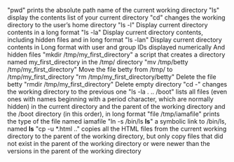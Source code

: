 "pwd" prints the absolute path name of the current working directory
"ls" display the contents list of your current directory
"cd" changes the working directory to the user’s home directory
"ls -l" Display current directory contents in a long format
"ls -la" Display current directory contents, including hidden files and in long format
"ls -lan" Display current directory contents in Long format with user and group IDs displayed numerically And hidden files
"mkdir /tmp/my_first_directory"  a script that creates a directory named my_first_directory in the /tmp/ directory
"mv /tmp/betty /tmp/my_first_directory" Move the file betty from /tmp/ to /tmp/my_first_directory
"rm /tmp/my_first_directory/betty" Delete the file betty
"rmdir /tmp/my_first_directory" Delete empty directory
"cd -" changes the working directory to the previous one
"ls -la . .. /boot" lists all files (even ones with names beginning with a period character, which are normally hidden) in the current directory and the parent of the working directory and the /boot directory (in this order), in long format
"file /tmp/iamafile" prints the type of the file named iamafile
"ln -s /bin/ls __ls__" a symbolic link to /bin/ls, named __ls__
"cp -u *.html .." copies all the HTML files from the current working directory to the parent of the working directory, but only copy files that did not exist in the parent of the working directory or were newer than the versions in the parent of the working directory

